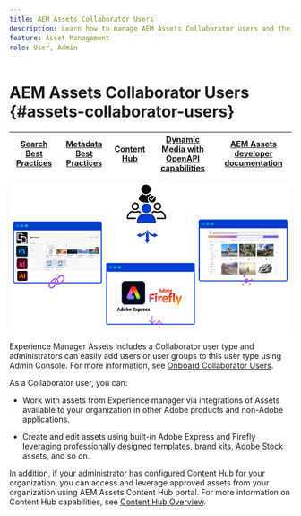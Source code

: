 ```yaml
---
title: AEM Assets Collaborator Users
description: Learn how to manage AEM Assets Collaborator users and their privileges.
feature: Asset Management
role: User, Admin
---
```

# AEM Assets Collaborator Users {#assets-collaborator-users}

| [Search Best Practices](/help/assets/search-best-practices.md) |[Metadata Best Practices](/help/assets/metadata-best-practices.md)|[Content Hub](/help/assets/product-overview.md)|[Dynamic Media with OpenAPI capabilities](/help/assets/dynamic-media-open-apis-overview.md)|[AEM Assets developer documentation](https://developer.adobe.com/experience-cloud/experience-manager-apis/)|
| ------------- | --------------------------- |---------|----|-----|

![AEM Assets Collaborator users banner](/help/assets/assets/aem-assets-collaborator-users-banner.png)

Experience Manager Assets includes a Collaborator user type and administrators can easily add users or user groups to this user type using Admin Console. For more information, see [Onboard Collaborator Users](/help/assets/enable-assets-ultimate.md#onboard-collaborator-users).

As a Collaborator user, you can:

* Work with assets from Experience manager via integrations of Assets available to your organization in other Adobe products and non-Adobe applications.

* Create and edit assets using built-in Adobe Express and Firefly leveraging professionally designed templates, brand kits, Adobe Stock assets, and so on.


In addition, if your administrator has configured Content Hub for your organization, you can access and leverage approved assets from your organization using AEM Assets Content Hub portal. For more information on Content Hub capabilities, see [Content Hub Overview](/help/assets/product-overview.md).